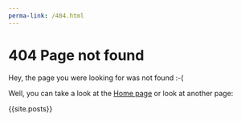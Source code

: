 ```yaml
---
perma-link: /404.html
---
```

# 404 Page not found

Hey, the page you were looking for was not found :-(

Well, you can take a look at the [Home page](Index.md) or look at another page:

{{site.posts}}